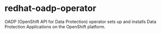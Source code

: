 # redhat-oadp-operator

OADP (OpenShift API for Data Protection) operator sets up and installs Data Protection Applications on the OpenShift platform.